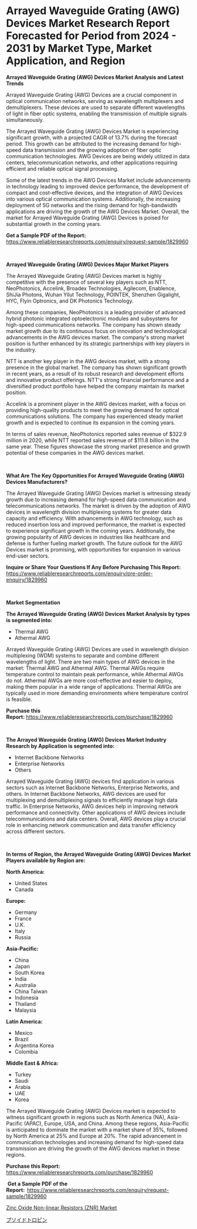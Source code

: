 <p><h1>Arrayed Waveguide Grating (AWG) Devices Market Research Report Forecasted for Period from 2024 -  2031 by Market Type, Market Application, and Region</h1></p><p><strong>Arrayed Waveguide Grating (AWG) Devices Market Analysis and Latest Trends</strong></p>
<p><p>Arrayed Waveguide Grating (AWG) Devices are a crucial component in optical communication networks, serving as wavelength multiplexers and demultiplexers. These devices are used to separate different wavelengths of light in fiber optic systems, enabling the transmission of multiple signals simultaneously.</p><p>The Arrayed Waveguide Grating (AWG) Devices Market is experiencing significant growth, with a projected CAGR of 13.7% during the forecast period. This growth can be attributed to the increasing demand for high-speed data transmission and the growing adoption of fiber optic communication technologies. AWG Devices are being widely utilized in data centers, telecommunication networks, and other applications requiring efficient and reliable optical signal processing.</p><p>Some of the latest trends in the AWG Devices Market include advancements in technology leading to improved device performance, the development of compact and cost-effective devices, and the integration of AWG Devices into various optical communication systems. Additionally, the increasing deployment of 5G networks and the rising demand for high-bandwidth applications are driving the growth of the AWG Devices Market. Overall, the market for Arrayed Waveguide Grating (AWG) Devices is poised for substantial growth in the coming years.</p></p>
<p><strong>Get a Sample PDF of the Report:&nbsp;</strong> <a href="https://www.reliableresearchreports.com/enquiry/request-sample/1829960">https://www.reliableresearchreports.com/enquiry/request-sample/1829960</a></p>
<p>&nbsp;</p>
<p><strong>Arrayed Waveguide Grating (AWG) Devices Major Market Players</strong></p>
<p><p>The Arrayed Waveguide Grating (AWG) Devices market is highly competitive with the presence of several key players such as NTT, NeoPhotonics, Accelink, Broadex Technologies, Agilecom, Enablence, ShiJia Photons, Wuhan Yilut Technology, POINTEK, Shenzhen Gigalight, HYC, Flyin Optronics, and DK Photonics Technology.</p><p>Among these companies, NeoPhotonics is a leading provider of advanced hybrid photonic integrated optoelectronic modules and subsystems for high-speed communications networks. The company has shown steady market growth due to its continuous focus on innovation and technological advancements in the AWG devices market. The company's strong market position is further enhanced by its strategic partnerships with key players in the industry.</p><p>NTT is another key player in the AWG devices market, with a strong presence in the global market. The company has shown significant growth in recent years, as a result of its robust research and development efforts and innovative product offerings. NTT's strong financial performance and a diversified product portfolio have helped the company maintain its market position.</p><p>Accelink is a prominent player in the AWG devices market, with a focus on providing high-quality products to meet the growing demand for optical communications solutions. The company has experienced steady market growth and is expected to continue its expansion in the coming years.</p><p>In terms of sales revenue, NeoPhotonics reported sales revenue of $322.9 million in 2020, while NTT reported sales revenue of $111.8 billion in the same year. These figures showcase the strong market presence and growth potential of these companies in the AWG devices market.</p></p>
<p>&nbsp;</p>
<p><strong>What Are The Key Opportunities For Arrayed Waveguide Grating (AWG) Devices Manufacturers?</strong></p>
<p><p>The Arrayed Waveguide Grating (AWG) Devices market is witnessing steady growth due to increasing demand for high-speed data communication and telecommunications networks. The market is driven by the adoption of AWG devices in wavelength division multiplexing systems for greater data capacity and efficiency. With advancements in AWG technology, such as reduced insertion loss and improved performance, the market is expected to experience significant growth in the coming years. Additionally, the growing popularity of AWG devices in industries like healthcare and defense is further fueling market growth. The future outlook for the AWG Devices market is promising, with opportunities for expansion in various end-user sectors.</p></p>
<p><strong>Inquire or Share Your Questions If Any Before Purchasing This Report:</strong> <a href="https://www.reliableresearchreports.com/enquiry/pre-order-enquiry/1829960">https://www.reliableresearchreports.com/enquiry/pre-order-enquiry/1829960</a></p>
<p>&nbsp;</p>
<p><strong>Market Segmentation</strong></p>
<p><strong>The Arrayed Waveguide Grating (AWG) Devices Market Analysis by types is segmented into:</strong></p>
<p><ul><li>Thermal AWG</li><li>Athermal AWG</li></ul></p>
<p><p>Arrayed Waveguide Grating (AWG) Devices are used in wavelength division multiplexing (WDM) systems to separate and combine different wavelengths of light. There are two main types of AWG devices in the market: Thermal AWG and Athermal AWG. Thermal AWGs require temperature control to maintain peak performance, while Athermal AWGs do not. Athermal AWGs are more cost-effective and easier to deploy, making them popular in a wide range of applications. Thermal AWGs are typically used in more demanding environments where temperature control is feasible.</p></p>
<p><strong>Purchase this Report:&nbsp;</strong><a href="https://www.reliableresearchreports.com/purchase/1829960">https://www.reliableresearchreports.com/purchase/1829960</a></p>
<p>&nbsp;</p>
<p><strong>The Arrayed Waveguide Grating (AWG) Devices Market Industry Research by Application is segmented into:</strong></p>
<p><ul><li>Internet Backbone Networks</li><li>Enterprise Networks</li><li>Others</li></ul></p>
<p><p>Arrayed Waveguide Grating (AWG) devices find application in various sectors such as Internet Backbone Networks, Enterprise Networks, and others. In Internet Backbone Networks, AWG devices are used for multiplexing and demultiplexing signals to efficiently manage high data traffic. In Enterprise Networks, AWG devices help in improving network performance and connectivity. Other applications of AWG devices include telecommunications and data centers. Overall, AWG devices play a crucial role in enhancing network communication and data transfer efficiency across different sectors.</p></p>
<p>&nbsp;</p>
<p><strong>In terms of Region, the Arrayed Waveguide Grating (AWG) Devices Market Players available by Region are:</strong></p>
<p>
    <p> <strong> North America: </strong>
        <ul>
            <li>United States</li>
            <li>Canada</li>
        </ul>
        </p> 
    <p> <strong> Europe: </strong>
        <ul>
            <li>Germany</li>
            <li>France</li>
            <li>U.K.</li>
            <li>Italy</li>
            <li>Russia</li>
        </ul>
        </p> 
    <p> <strong> Asia-Pacific: </strong>
        <ul>
            <li>China</li>
            <li>Japan</li>
            <li>South Korea</li>
            <li>India</li>
            <li>Australia</li>
            <li>China Taiwan</li>
            <li>Indonesia</li>
            <li>Thailand</li>
            <li>Malaysia</li>
        </ul>
        </p> 
    <p> <strong> Latin America: </strong>
        <ul>
            <li>Mexico</li>
            <li>Brazil</li>
            <li>Argentina Korea</li>
            <li>Colombia</li>
        </ul>
        </p> 
    <p> <strong> Middle East & Africa: </strong>
        <ul>
            <li>Turkey</li>
            <li>Saudi</li>
            <li>Arabia</li>
            <li>UAE</li>
            <li>Korea</li>
        </ul>
    </p>
    </p>
<p><p>The Arrayed Waveguide Grating (AWG) Devices market is expected to witness significant growth in regions such as North America (NA), Asia-Pacific (APAC), Europe, USA, and China. Among these regions, Asia-Pacific is anticipated to dominate the market with a market share of 35%, followed by North America at 25% and Europe at 20%. The rapid advancement in communication technologies and increasing demand for high-speed data transmission are driving the growth of the AWG devices market in these regions.</p></p>
<p><strong>Purchase this Report: </strong><a href="https://www.reliableresearchreports.com/purchase/1829960">https://www.reliableresearchreports.com/purchase/1829960</a></p>
<p>&nbsp;<strong>Get a Sample PDF of the Report:&nbsp;&nbsp;</strong><a href="https://www.reliableresearchreports.com/enquiry/request-sample/1829960">https://www.reliableresearchreports.com/enquiry/request-sample/1829960</a></p>
<p><strong></strong></p>
<p><p><a href="https://github.com/RichRobinson5/Market-Research-Report-List-4/blob/main/zinc-oxide-non-linear-resistors-znr-market.md">Zinc Oxide Non-linear Resistors (ZNR) Market</a></p><p><a href="https://github.com/oqoeusbvpadwjs08/Market-Research-Report-List-1/blob/main/687393113532.md">プソイドトロピン</a></p></p>